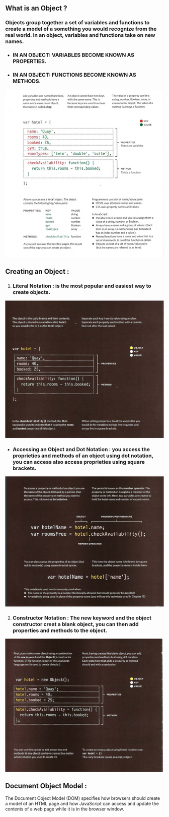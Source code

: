 
## What is an Object ?

### Objects group together a set of variables and functions to create a model of a something you would recognize from the real world. In an object, variables and functions take on new names.

- ### IN AN OBJECT: VARIABLES BECOME KNOWN AS PROPERTIES.
- ### IN AN OBJECT: FUNCTIONS BECOME KNOWN AS METHODS.

![image](images/Screenshot(83).png)


## Creating an Object :

1. ### Literal Notation : is the most popular and easiest way to create objects.

![image](images/Screenshot(85).png)


 - ### Accessing an Object and Dot Notation : you access the proprieties and methods of an object using dot notation, you can access also access proprieties using square brackets.

 ![image](images/Screenshot(87).png)



2. ### Constructor Notation : The new keyword and the object constructor creat a blank object, you can then add properties and methods to the object.

![image](images/Screenshot(89).png)



## Document Object Model :

The Document Object Model (DOM) specifies
how browsers should create a model of an HTML
page and how JavaScript can access and update the
contents of a web page while it is in the browser window.





